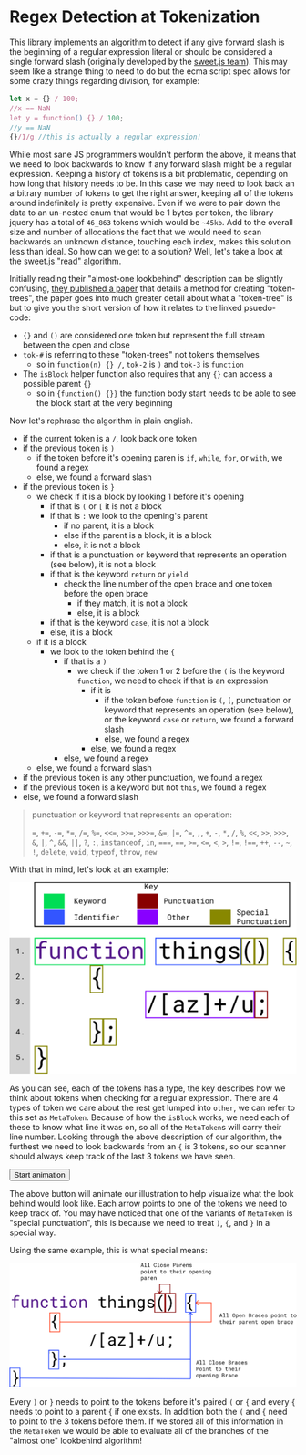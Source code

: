 # Regex Detection at Tokenization
This library implements an algorithm to detect if any give forward slash is the beginning of a regular expression literal or should be considered a single forward slash (originally developed by the [sweet.js team](https://github.com/sweet-js/sweet-core/)). This may seem like a strange thing to need to do but the ecma script spec allows for some crazy things regarding division, for example:

```js
let x = {} / 100;
//x == NaN
let y = function() {} / 100;
//y == NaN
{}/1/g //this is actually a regular expression!
```

While most sane JS programmers wouldn't perform the above, it means that we need to look backwards to know if any forward slash might be a regular expression. Keeping a history of tokens is a bit problematic, depending on how long that history needs to be. In this case we may need to look back an arbitrary number of tokens to get the right answer, keeping all of the tokens around indefinitely is pretty expensive. Even if we were to pair down the data to an un-nested enum that would be 1 bytes per token, the library jquery has a total of `46_863` tokens which would be `~45kb`. Add to the overall size and number of allocations the fact that we would need to scan backwards an unknown distance, touching each index, makes this solution less than ideal. So how can we get to a solution? Well, let's take a look at the [sweet.js "read" algorithm](https://github.com/sweet-js/sweet-core/wiki/design).

Initially reading their "almost-one lookbehind" description can be slightly confusing, [they published a paper](https://users.soe.ucsc.edu/~cormac/papers/dls14a.pdf) that details a method for creating "token-trees", the paper goes into much greater detail about what a "token-tree" is but to give you the short version of how it relates to the linked psuedo-code:

- `{}` and `()` are considered one token but represent the full stream between the open and close
- `tok-#` is referring to these "token-trees" not tokens themselves
  - so in `function(n) {} /`, `tok-2` is `)` and `tok-3` is `function`
- The `isBlock` helper function also requires that any `{}` can access a possible parent `{}`
  - so in `{function() {}}` the function body start needs to be able to see the block start at the very beginning

Now let's rephrase the algorithm in plain english.
- if the current token is a `/`, look back one token
- if the previous token is `)`
  - if the token before it's opening paren is `if`, `while`, `for`, or `with`, we found a regex
  - else, we found a forward slash
- if the previous token is `}`
  - we check if it is a block by looking 1 before it's opening
    - if that is `(` or `[` it is not a block
    - if that is `:` we look to the opening's parent
      - if no parent, it is a block
      - else if the parent is a block, it is a block
      - else, it is not a block
    - if that is a punctuation or keyword that represents an operation (see below), it is not a block
    - if that is the keyword `return` or `yield`
      - check the line number of the open brace and one token before the open brace
        - if they match, it is not a block
        - else, it is a block
    - if that is the keyword `case`, it is not a block
    - else, it is a block
  - if it is a block
    - we look to the token behind the `{`
      - if that is a `)`
        - we check if the token 1 or 2 before the `(` is  the keyword `function`, we need to check if that is an expression
          - if it is
            - if the token before `function` is `(`, `[`, punctuation or keyword that represents an operation (see below), or the keyword `case` or `return`, we found a forward slash
            - else, we found a regex
          - else, we found a regex
      - else, we found a regex
  - else, we found a forward slash
- if the previous token is any other punctuation, we found a regex
- if the previous token is a keyword but not `this`, we found a regex
- else, we found a forward slash

> punctuation or keyword that represents an operation:
>
> `=`, `+=`, `-=`, `*=`, `/=`, `%=`, `<<=`, `>>=`, `>>>=`, `&=`, `|=`, `^=`, `,`, `+`, `-`, `*`, `/`, `%`, `<<`, `>>`, `>>>`, `&`, `|`, `^`, `&&`, `||`, `?`, `:`, 
`instanceof`, `in`, `===`, `==`, `>=`, `<=`, `<`, `>`, `!=`, `!==`, `++`, `--`, `~`, `!`, `delete`, `void`, `typeof`, `throw`, `new`

With that in mind, let's look at an example:

![tokens](./assets/look_behind.svg)

As you can see, each of the tokens has a type, the key describes how we think about tokens when checking for a regular expression. There are 4 types of token we care about the rest get lumped into `other`, we can refer to this set as `MetaToken`. Because of how the `isBlock` works, we need each of these to know what line it was on, so all of the `MetaToken`s will carry their line number. Looking through the above description of our algorithm, the furthest we need to look backwards from an `{` is 3 tokens, so our scanner should always keep track of the last 3 tokens we have seen.

<script>
var runLookBehindAnimation = (function () {
    /**
     * Flag to avoid running more
     * than once
     */
    let running = false;
    /**
     * Set the arrow's fill to "black" at the 
     * provided index
     * @param {number} current index
     */
    function setBlack(idx) {
        if (idx < 0 || idx > 11) {
            return;
        }
        const arrow = document.getElementById(`index-${idx}`);
        arrow.style.fill = 'black';
    }
    /**
     * Set the arrow's fill to "none" at the 
     * provided index
     * @param {number} idx currentIndex
     */
    function setNone(idx) {
        if (idx < 0 || idx > 11) {
            return;
        }
        const arrow = document.getElementById(`index-${idx}`);
        arrow.style.fill = 'none';
    }
    /**
     * Perform the fill setting correctly 
     * - the last 3 are "black"
     * - all others are "none"
     * @param {number} idx current token index
     */
    function updateArrowColors(idx) {
        for (let i = 0; i < 11; i++) {
            if (i < idx - 2 || i > idx) {
                setNone(i);
            } else {
                setBlack(i);
            }
        }
    }
    /**
     * Set all arrow's fill to "none"
     */
    function clearAll() {
        for (let i = 0; i < 11; i++) {
            setNone(i);
        }
        running = false;
    }
    /**
     * Perform one step in the animation
     * 
     * Calling this once will start an async loop
     * for 10 counts finally clearing all arrows
     * @param {number} idx Current iteration count
     */
    function oneTick(idx) {
        if (!idx) idx = 0;
        if (idx > 10) {
            return clearAll();
        }
        updateArrowColors(idx);
        setTimeout(run, 1000, idx + 1)
    }
    /**
     * Exported member, starts the async loop
     * but checks if we are already running
     * and short-circuits if we are
     */
    return function run() {
        if (running) {
            return;
        }
        running = true;
        oneTick();
    }
})();
</script>

<button onclick="runLookBehindAnimation()">Start animation</button>

The above button will animate our illustration to help visualize what the look behind would look like. Each arrow points to one of the tokens we need to keep track of. You may have noticed that one of the variants of `MetaToken` is "special punctuation", this is because we need to treat `)`, `{`, and `}` in a special way.

Using the same example, this is what special means:

![special punctuation](./assets/special_punct.svg)

Every `)` or `}` needs to point to the tokens before it's paired `(` or `{` and every `{` needs to point to a parent `{` if one exists. In addition both the `(` and `{` need to point to the 3 tokens before them. If we stored all of this information in the `MetaToken` we would be able to evaluate all of the branches of the "almost one" lookbehind algorithm!
